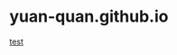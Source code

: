 # yuan-quan.github.io

[test](/magicflu/html/form/appController.jsp?appLabel=%E4%B8%89.%E5%85%A8%E8%BF%87%E7%A8%8B%E9%80%A0%E4%BB%B7%E5%92%A8%E8%AF%A2%E7%AE%A1%E7%90%86&nodeLabel=%E9%A1%B9%E7%9B%AE%E6%A6%82%E5%86%B5&nodeId=12&spaceId=f416a565-6aa6-414d-bcde-70a877f7c84a&appId=2b07706b-022d-400c-b2af-4cab8dc27dd7)
